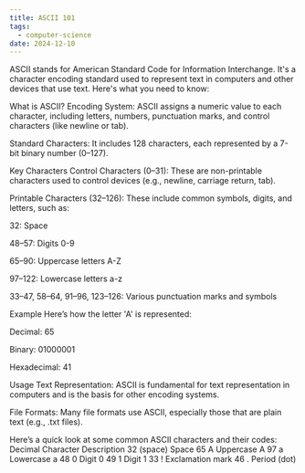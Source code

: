 ```yaml
---
title: ASCII 101
tags:
  - computer-science
date: 2024-12-10
---
```


ASCII stands for American Standard Code for Information Interchange. It's a character encoding standard used to represent text in computers and other devices that use text. Here's what you need to know:

What is ASCII?
Encoding System: ASCII assigns a numeric value to each character, including letters, numbers, punctuation marks, and control characters (like newline or tab).

Standard Characters: It includes 128 characters, each represented by a 7-bit binary number (0–127).

Key Characters
Control Characters (0–31): These are non-printable characters used to control devices (e.g., newline, carriage return, tab).

Printable Characters (32–126): These include common symbols, digits, and letters, such as:

32: Space

48–57: Digits 0-9

65–90: Uppercase letters A-Z

97–122: Lowercase letters a-z

33–47, 58–64, 91–96, 123–126: Various punctuation marks and symbols

Example
Here’s how the letter 'A' is represented:

Decimal: 65

Binary: 01000001

Hexadecimal: 41

Usage
Text Representation: ASCII is fundamental for text representation in computers and is the basis for other encoding systems.

File Formats: Many file formats use ASCII, especially those that are plain text (e.g., .txt files).

Here’s a quick look at some common ASCII characters and their codes:
Decimal	Character	Description
32	(space)	Space
65	A	Uppercase A
97	a	Lowercase a
48	0	Digit 0
49	1	Digit 1
33	!	Exclamation mark
46	.	Period (dot)
